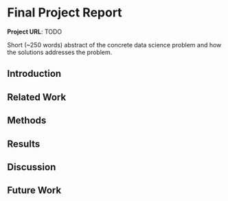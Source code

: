 # Final Project Report

**Project URL**: TODO

Short (~250 words) abstract of the concrete data science problem and how the solutions addresses the problem.

## Introduction

## Related Work

## Methods

## Results

## Discussion

## Future Work

